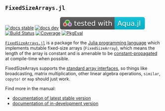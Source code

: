 ## `FixedSizeArrays.jl`

[![docs stable](https://img.shields.io/badge/docs-stable-blue.svg)](https://juliaarrays.github.io/FixedSizeArrays.jl/stable)
[![docs dev](https://img.shields.io/badge/docs-dev-blue.svg)](https://juliaarrays.github.io/FixedSizeArrays.jl/dev)
[![Aqua QA](https://raw.githubusercontent.com/JuliaTesting/Aqua.jl/master/badge.svg)](https://github.com/JuliaTesting/Aqua.jl)
[![Build Status](https://github.com/JuliaArrays/FixedSizeArrays.jl/actions/workflows/UnitTests.yml/badge.svg?branch=main)](https://github.com/JuliaArrays/FixedSizeArrays.jl/actions/workflows/UnitTests.yml?query=branch%3Amain)
[![Coverage](https://codecov.io/gh/JuliaArrays/FixedSizeArrays.jl/branch/main/graph/badge.svg)](https://codecov.io/gh/JuliaArrays/FixedSizeArrays.jl)
[![PkgEval](https://JuliaCI.github.io/NanosoldierReports/pkgeval_badges/F/FixedSizeArrays.svg)](https://JuliaCI.github.io/NanosoldierReports/pkgeval_badges/F/FixedSizeArrays.html)

[`FixedSizeArrays.jl`](https://github.com/JuliaArrays/FixedSizeArrays.jl) is a package for the [Julia programming language](https://julialang.org/) which implements mutable fixed-size arrays (`FixedSizeArray`), which means the length of the array is constant and is amenable to be [constant-propagated](https://en.wikipedia.org/wiki/Constant_folding) at compile-time when possible.

FixedSizeArrays supports the [standard array interfaces](https://docs.julialang.org/en/v1/manual/interfaces/#man-interface-array), so things like broadcasting, matrix multiplication, other linear algebra operations, `similar`, `copyto!` or `map` should just work.

Find more in the manual:

* [documentation of latest stable version](https://juliaarrays.github.io/FixedSizeArrays.jl/stable)
* [documentation of in-development version](https://juliaarrays.github.io/FixedSizeArrays.jl/dev)
